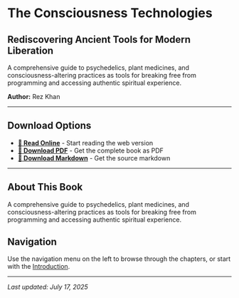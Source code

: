 # The Consciousness Technologies

## Rediscovering Ancient Tools for Modern Liberation

A comprehensive guide to psychedelics, plant medicines, and consciousness-altering practices as tools for breaking free from programming and accessing authentic spiritual experience.

**Author:** Rez Khan

---

## Download Options

- **[📖 Read Online](the-consciousness-technologies.md)** - Start reading the web version
- **[📄 Download PDF](downloads/40_The_Consciousness_Technologies.pdf)** - Get the complete book as PDF
- **[📝 Download Markdown](downloads/40_The_Consciousness_Technologies.md)** - Get the source markdown

---

## About This Book

A comprehensive guide to psychedelics, plant medicines, and consciousness-altering practices as tools for breaking free from programming and accessing authentic spiritual experience.

## Navigation

Use the navigation menu on the left to browse through the chapters, or start with the [Introduction](the-consciousness-technologies.md).

---

*Last updated: July 17, 2025*
